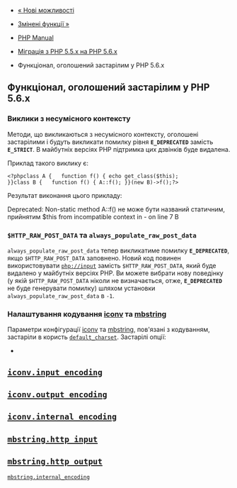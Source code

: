 - [« Нові можливості](migration56.new-features.md)
- [Змінені функції »](migration56.changed-functions.md)

- [PHP Manual](index.md)
- [Міграція з PHP 5.5.x на PHP 5.6.x](migration56.md)
- Функціонал, оголошений застарілим у PHP 5.6.x

## Функціонал, оголошений застарілим у PHP 5.6.x

### Виклики з несумісного контексту

Методи, що викликаються з несумісного контексту, оголошені застарілими і
будуть викликати помилку рівня **`E_DEPRECATED`** замість **`E_STRICT`**. В
майбутніх версіях PHP підтримка цих дзвінків буде видалена.

Приклад такого виклику є:

` <?phpclass A {   function f() { echo get_class($this); }}class B {   function f() { A::f(); }}(new B)->f();?> `

Результат виконання цього прикладу:

Deprecated: Non-static method A::f() не може бути названий статичним, прийнятим $this from incompatible context in - on line 7
B

### `$HTTP_RAW_POST_DATA` та `always_populate_raw_post_data`

`always_populate_raw_post_data` тепер викликатиме помилку
**`E_DEPRECATED`**, якщо `$HTTP_RAW_POST_DATA` заповнено. Новий код
повинен використовувати
[`php://input`](wrappers.php.md#wrappers.php.input) замість
`$HTTP_RAW_POST_DATA`, який буде видалено у майбутніх версіях PHP. Ви
можете вибрати нову поведінку (у якій `$HTTP_RAW_POST_DATA` ніколи
не визначається, отже, **`E_DEPRECATED`** не буде генерувати
помилку) шляхом установки `always_populate_raw_post_data` в `-1`.

### Налаштування кодування [iconv](book.iconv.md) та [mbstring](book.mbstring.md)

Параметри конфігурації [iconv](book.iconv.md) та
[mbstring](book.mbstring.md), пов'язані з кодуванням, застаріли в
користь [`default_charset`](ini.core.md#ini.default-charset).
Застарілі опції:

-
[`iconv.input_encoding`](iconv.configuration.md#ini.iconv.input-encoding)
-
[`iconv.output_encoding`](iconv.configuration.md#ini.iconv.output-encoding)
-
[`iconv.internal_encoding`](iconv.configuration.md#ini.iconv.internal-encoding)
-
[`mbstring.http_input`](mbstring.configuration.md#ini.mbstring.http-input)
-
[`mbstring.http_output`](mbstring.configuration.md#ini.mbstring.http-output)
-
[`mbstring.internal_encoding`](mbstring.configuration.md#ini.mbstring.internal-encoding)
